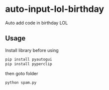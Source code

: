 # auto-input-lol-birthday
Auto add code in birthday LOL

## Usage
Install library before using
```python
pip install pyautogui
pip install pyperclip
```
then goto folder
```bash
python spam.py
```
